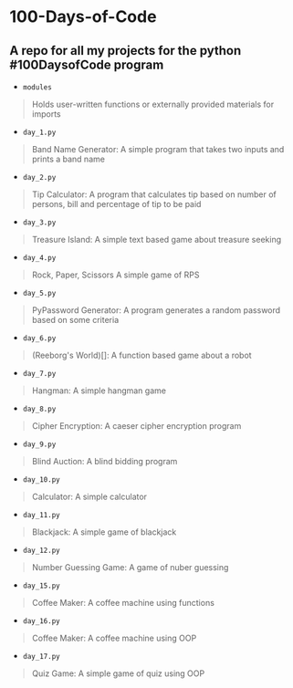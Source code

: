 # 100-Days-of-Code
## A repo for all my projects for the python #100DaysofCode program

- `modules`
> Holds user-written functions or externally provided materials for imports

- `day_1.py`
> Band Name Generator: A simple program that takes two inputs and prints a band name

- `day_2.py`
> Tip Calculator: A program that calculates tip based on number of persons, bill and percentage of tip to be paid

- `day_3.py`
> Treasure Island: A simple text based game about treasure seeking

- `day_4.py`
> Rock, Paper, Scissors A simple game of RPS

- `day_5.py`
> PyPassword Generator: A program generates a random password based on some criteria

- `day_6.py`
> (Reeborg's World)[]: A function based game about a robot

- `day_7.py`
> Hangman: A simple hangman game

- `day_8.py`
> Cipher Encryption: A caeser cipher encryption program

- `day_9.py`
> Blind Auction: A blind bidding program

- `day_10.py`
> Calculator: A simple calculator

- `day_11.py`
> Blackjack: A simple game of blackjack

- `day_12.py`
> Number Guessing Game: A game of nuber guessing

- `day_15.py`
> Coffee Maker: A coffee machine using functions

- `day_16.py`
> Coffee Maker: A coffee machine using OOP

- `day_17.py`
> Quiz Game: A simple game of quiz using OOP